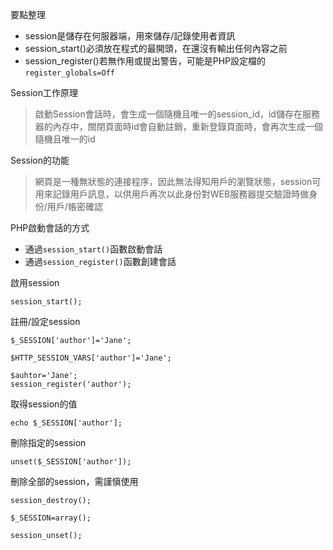 要點整理
- session是儲存在何服器端，用來儲存/記錄使用者資訊
- session_start()必須放在程式的最開頭，在還沒有輸出任何內容之前
- session_register()若無作用或提出警告，可能是PHP設定檔的`register_globals=Off`

Session工作原理
>啟動Session會話時，會生成一個隨機且唯一的session_id，id儲存在服務器的內存中，關閉頁面時id會自動註銷，重新登錄頁面時，會再次生成一個隨機且唯一的id

Session的功能
>網頁是一種無狀態的連接程序，因此無法得知用戶的瀏覽狀態，session可用來記錄用戶訊息，以供用戶再次以此身份對WEB服務器提交驗證時做身份/用戶/帳密確認

PHP啟動會話的方式
- 通過`session_start()`函數啟動會話
- 通過`session_register()`函數創建會話

啟用session
```
session_start();
```

註冊/設定session
```
$_SESSION['author']='Jane';
```

```
$HTTP_SESSION_VARS['author']='Jane';
```

```
$auhtor='Jane';
session_register('author');
```

取得session的值
```
echo $_SESSION['author'];
```

刪除指定的session
```
unset($_SESSION['author']);
```

刪除全部的session，需謹愼使用
```
session_destroy();
```

```
$_SESSION=array();
```

```
session_unset();
```